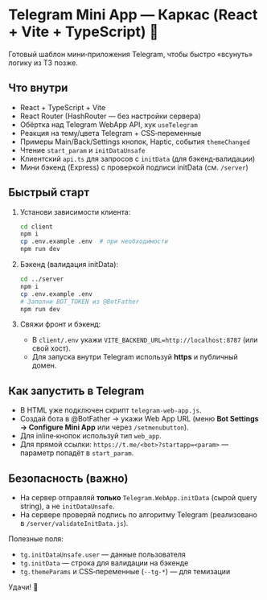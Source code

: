 # Telegram Mini App — Каркас (React + Vite + TypeScript) 🎯

Готовый шаблон мини‑приложения Telegram, чтобы быстро «всунуть» логику из ТЗ позже.

## Что внутри
- React + TypeScript + Vite
- React Router (HashRouter — без настройки сервера)
- Обёртка над Telegram WebApp API, хук `useTelegram`
- Реакция на тему/цвета Telegram + CSS‑переменные
- Примеры Main/Back/Settings кнопок, Haptic, события `themeChanged`
- Чтение `start_param` и `initDataUnsafe`
- Клиентский `api.ts` для запросов с `initData` (для бэкенд‑валидации)
- Мини бэкенд (Express) с проверкой подписи initData (см. `/server`)

## Быстрый старт
1. Установи зависимости клиента:
   ```bash
   cd client
   npm i
   cp .env.example .env  # при необходимости
   npm run dev
   ```

2. Бэкенд (валидация initData):
   ```bash
   cd ../server
   npm i
   cp .env.example .env
   # Заполни BOT_TOKEN из @BotFather
   npm run dev
   ```

3. Свяжи фронт и бэкенд:
   - В `client/.env` укажи `VITE_BACKEND_URL=http://localhost:8787` (или свой хост).
   - Для запуска внутри Telegram используй **https** и публичный домен.

## Как запустить в Telegram
- В HTML уже подключен скрипт `telegram-web-app.js`.
- Создай бота в @BotFather → укажи Web App URL (меню **Bot Settings → Configure Mini App** или через `/setmenubutton`).
- Для inline‑кнопок используй тип `web_app`.
- Для прямой ссылки: `https://t.me/<bot>?startapp=<param>` — параметр попадёт в `start_param`.

## Безопасность (важно)
- На сервер отправляй **только** `Telegram.WebApp.initData` (сырой query string), а не `initDataUnsafe`.
- На сервере проверяй подпись по алгоритму Telegram (реализовано в `/server/validateInitData.js`).

Полезные поля:
- `tg.initDataUnsafe.user` — данные пользователя
- `tg.initData` — строка для валидации на бэкенде
- `tg.themeParams` и CSS‑переменные (`--tg-*`) — для темизации

Удачи! 🚀
